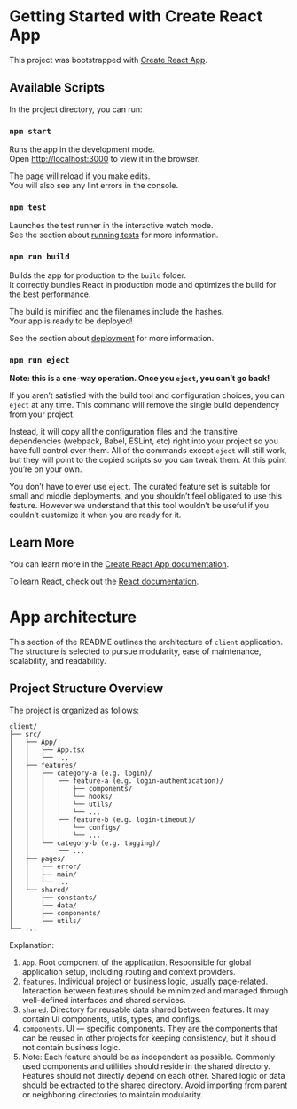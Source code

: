 # Getting Started with Create React App

This project was bootstrapped with [Create React App](https://github.com/facebook/create-react-app).

## Available Scripts

In the project directory, you can run:

### `npm start`

Runs the app in the development mode.\
Open [http://localhost:3000](http://localhost:3000) to view it in the browser.

The page will reload if you make edits.\
You will also see any lint errors in the console.

### `npm test`

Launches the test runner in the interactive watch mode.\
See the section about [running tests](https://facebook.github.io/create-react-app/docs/running-tests) for more information.

### `npm run build`

Builds the app for production to the `build` folder.\
It correctly bundles React in production mode and optimizes the build for the best performance.

The build is minified and the filenames include the hashes.\
Your app is ready to be deployed!

See the section about [deployment](https://facebook.github.io/create-react-app/docs/deployment) for more information.

### `npm run eject`

**Note: this is a one-way operation. Once you `eject`, you can’t go back!**

If you aren’t satisfied with the build tool and configuration choices, you can `eject` at any time. This command will remove the single build dependency from your project.

Instead, it will copy all the configuration files and the transitive dependencies (webpack, Babel, ESLint, etc) right into your project so you have full control over them. All of the commands except `eject` will still work, but they will point to the copied scripts so you can tweak them. At this point you’re on your own.

You don’t have to ever use `eject`. The curated feature set is suitable for small and middle deployments, and you shouldn’t feel obligated to use this feature. However we understand that this tool wouldn’t be useful if you couldn’t customize it when you are ready for it.

## Learn More

You can learn more in the [Create React App documentation](https://facebook.github.io/create-react-app/docs/getting-started).

To learn React, check out the [React documentation](https://reactjs.org/).

# App architecture

This section of the README outlines the architecture of `client` application. The structure is selected to pursue modularity, ease of maintenance, scalability, and readability.

## Project Structure Overview

The project is organized as follows:

```
client/
├── src/
│   ├── App/
│   │   ├── App.tsx
│   │   └── ...
│   ├── features/
│   │   ├── category-a (e.g. login)/
│   │   │   ├── feature-a (e.g. login-authentication)/
│   │   │   │   ├── components/
│   │   │   │   └── hooks/
│   │   │   │   └── utils/
│   │   │   │   └── ...
│   │   │   ├── feature-b (e.g. login-timeout)/
│   │   │   │   └── configs/
│   │   │   │   └── ...
│   │   └── category-b (e.g. tagging)/
│   │       └── ...
│   ├── pages/
│   │   ├── error/
│   │   ├── main/
│   │   └── ...
│   └── shared/
│       ├── constants/
│       ├── data/
│       ├── components/
│       └── utils/
└── ...

```

Explanation:

1. `App`. Root component of the application. Responsible for global application setup, including routing and context providers.
2. `features`. Individual project or business logic, usually page-related. Interaction between features should be minimized and managed through well-defined interfaces and shared services.
3. `shared`. Directory for reusable data shared between features. It may contain UI components, utils, types, and configs.
4. `components`. UI — specific components. They are the components that can be reused in other projects for keeping consistency, but it should not contain business logic.
5. Note: Each feature should be as independent as possible. Commonly used components and utilities should reside in the shared directory. Features should not directly depend on each other. Shared logic or data should be extracted to the shared directory. Avoid importing from parent or neighboring directories to maintain modularity.
